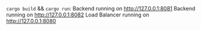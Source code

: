`cargo build` && `cargo run`:
Backend running on http://127.0.0.1:8081
Backend running on http://127.0.0.1:8082
Load Balancer running on http://127.0.0.1:8080
